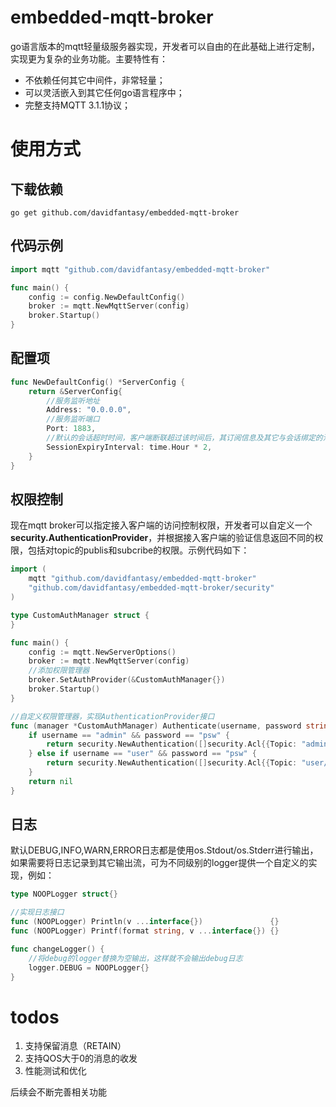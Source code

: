 # embedded-mqtt-broker
 go语言版本的mqtt轻量级服务器实现，开发者可以自由的在此基础上进行定制，实现更为复杂的业务功能。主要特性有：
- 不依赖任何其它中间件，非常轻量； 
- 可以灵活嵌入到其它任何go语言程序中；
- 完整支持MQTT 3.1.1协议；

# 使用方式

## 下载依赖
```
go get github.com/davidfantasy/embedded-mqtt-broker
```

## 代码示例
```go
import mqtt "github.com/davidfantasy/embedded-mqtt-broker"

func main() {
	config := config.NewDefaultConfig()
	broker := mqtt.NewMqttServer(config)
	broker.Startup()
}

```
## 配置项
```go
func NewDefaultConfig() *ServerConfig {
	return &ServerConfig{
		//服务监听地址
		Address: "0.0.0.0",
		//服务监听端口
		Port: 1883,
		//默认的会话超时时间，客户端断联超过该时间后，其订阅信息及其它与会话绑定的消息都将被清除
		SessionExpiryInterval: time.Hour * 2,
	}
}
```
## 权限控制
现在mqtt broker可以指定接入客户端的访问控制权限，开发者可以自定义一个**security.AuthenticationProvider**，并根据接入客户端的验证信息返回不同的权限，包括对topic的publis和subcribe的权限。示例代码如下：
```go
import (
	mqtt "github.com/davidfantasy/embedded-mqtt-broker"
	"github.com/davidfantasy/embedded-mqtt-broker/security"
)

type CustomAuthManager struct {
}

func main() {
	config := mqtt.NewServerOptions()
	broker := mqtt.NewMqttServer(config)
	//添加权限管理器
	broker.SetAuthProvider(&CustomAuthManager{})
	broker.Startup()
}

//自定义权限管理器，实现AuthenticationProvider接口
func (manager *CustomAuthManager) Authenticate(username, password string) *security.Authentication {
	if username == "admin" && password == "psw" {
		return security.NewAuthentication([]security.Acl{{Topic: "admin/#", Access: security.CanSubPub}})
	} else if username == "user" && password == "psw" {
		return security.NewAuthentication([]security.Acl{{Topic: "user/#", Access: security.CanSubPub}})
	}
	return nil
}
```
## 日志
默认DEBUG,INFO,WARN,ERROR日志都是使用os.Stdout/os.Stderr进行输出，如果需要将日志记录到其它输出流，可为不同级别的logger提供一个自定义的实现，例如：
~~~go
type NOOPLogger struct{}

//实现日志接口
func (NOOPLogger) Println(v ...interface{})               {}
func (NOOPLogger) Printf(format string, v ...interface{}) {}

func changeLogger() {
	//将debug的logger替换为空输出，这样就不会输出debug日志
	logger.DEBUG = NOOPLogger{}
}
~~~
# todos
1. 支持保留消息（RETAIN）
2. 支持QOS大于0的消息的收发
3. 性能测试和优化

后续会不断完善相关功能
